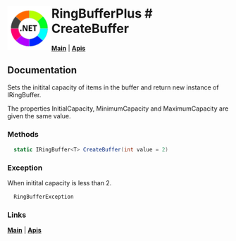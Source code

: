 # <img align="left" width="100" height="100" src="./images/icon.png"> RingBufferPlus # CreateBuffer

[**Main**](index.md#help) | 
[**Apis**](index.md#apis)

## Documentation
Sets the initital capacity of items in the buffer and return new instance of IRingBuffer.

The properties InitialCapacity, MinimumCapacity and MaximumCapacity are given the same value.

### Methods

```csharp
  static IRingBuffer<T> CreateBuffer(int value = 2)
``` 

### Exception

When initital capacity is less than 2.

```csharp
  RingBufferException
``` 

### Links
[**Main**](index.md#help) | 
[**Apis**](index.md#apis)
